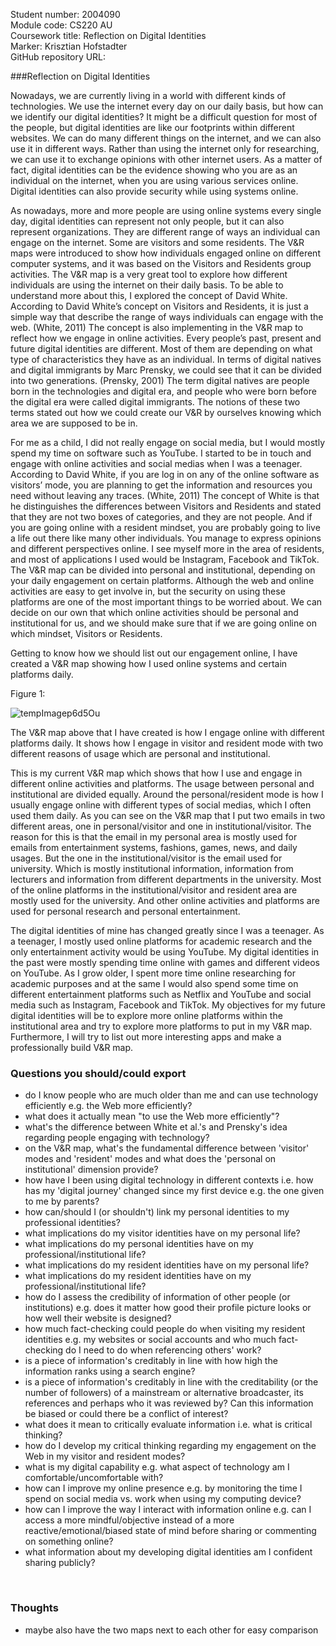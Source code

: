 Student number: 2004090   
Module code: CS220 AU  
Coursework title: Reflection on Digital Identities  
Marker: Krisztian Hofstadter  
GitHub repository URL: 

###Reflection on Digital Identities

Nowadays, we are currently living in a world with different kinds of technologies. We use the internet every day on our daily basis, but how can we identify our digital identities? It might be a difficult question for most of the people, but digital identities are like our footprints within different websites. We can do many different things on the internet, and we can also use it in different ways. Rather than using the internet only for researching, we can use it to exchange opinions with other internet users. As a matter of fact, digital identities can be the evidence showing who you are as an individual on the internet, when you are using various services online. Digital identities can also provide security while using systems online. 

As nowadays, more and more people are using online systems every single day, digital identities can represent not only people, but it can also represent organizations. They are different range of ways an individual can engage on the internet. Some are visitors and some residents. The V&R maps were introduced to show how individuals engaged online on different computer systems, and it was based on the Visitors and Residents group activities. The V&R map is a very great tool to explore how different individuals are using the internet on their daily basis. To be able to understand more about this, I explored the concept of David White. According to David White’s concept on Visitors and Residents, it is just a simple way that describe the range of ways individuals can engage with the web. (White, 2011) The concept is also implementing in the V&R map to reflect how we engage in online activities. Every people’s past, present and future digital identities are different. Most of them are depending on what type of characteristics they have as an individual. In terms of digital natives and digital immigrants by Marc Prensky, we could see that it can be divided into two generations. (Prensky, 2001) The term digital natives are people born in the technologies and digital era, and people who were born before the digital era were called digital immigrants. The notions of these two terms stated out how we could create our V&R by ourselves knowing which area we are supposed to be in. 

For me as a child, I did not really engage on social media, but I would mostly spend my time on software such as YouTube. I started to be in touch and engage with online activities and social medias when I was a teenager. According to David White, if you are log in on any of the online software as visitors’ mode, you are planning to get the information and resources you need without leaving any traces. (White, 2011) The concept of White is that he distinguishes the differences between Visitors and Residents and stated that they are not two boxes of categories, and they are not people. And if you are going online with a resident mindset, you are probably going to live a life out there like many other individuals. You manage to express opinions and different perspectives online. I see myself more in the area of residents, and most of applications I used would be Instagram, Facebook and TikTok.  The V&R map can be divided into personal and institutional, depending on your daily engagement on certain platforms. Although the web and online activities are easy to get involve in, but the security on using these platforms are one of the most important things to be worried about. We can decide on our own that which online activities should be personal and institutional for us, and we should make sure that if we are going online on which mindset, Visitors or Residents. 

Getting to know how we should list out our engagement online, I have created a V&R map showing how I used online systems and certain platforms daily. 

Figure 1:


![tempImagep6d5Ou](https://user-images.githubusercontent.com/92858097/145196131-53336a5c-e255-4388-b3ef-ee592d2222ad.gif)


The V&R map above that I have created is how I engage online with different platforms daily. It shows how I engage in visitor and resident mode with two different reasons of usage which are personal and institutional.

This is my current V&R map which shows that how I use and engage in different online activities and platforms. The usage between personal and institutional are divided equally. Around the personal/resident mode is how I usually engage online with different types of social medias, which I often used them daily.  As you can see on the V&R map that I put two emails in two different areas, one in personal/visitor and one in institutional/visitor. The reason for this is that the email in my personal area is mostly used for emails from entertainment systems, fashions, games, news, and daily usages. But the one in the institutional/visitor is the email used for university. Which is mostly institutional information, information from lecturers and information from different departments in the university. Most of the online platforms in the institutional/visitor and resident area are mostly used for the university. And other online activities and platforms are used for personal research and personal entertainment. 

The digital identities of mine has changed greatly since I was a teenager. As a teenager, I mostly used online platforms for academic research and the only entertainment activity would be using YouTube. My digital identities in the past were mostly spending time online with games and different videos on YouTube. As I grow older, I spent more time online researching for academic purposes and at the same I would also spend some time on different entertainment platforms such as Netflix and YouTube and social media such as Instagram, Facebook and TikTok. My objectives for my future digital identities will be to explore more online platforms within the institutional area and try to explore more platforms to put in my V&R map. Furthermore, I will try to list out more interesting apps and make a professionally build V&R map. 




### Questions you should/could export 
- do I know people who are much older than me and can use technology efficiently e.g. the Web more efficiently?
- what does it actually mean "to use the Web more efficiently"?
- what's the difference between White et al.'s and Prensky's idea regarding people engaging with technology?
- on the V&R map, what's the fundamental difference between 'visitor' modes and 'resident' modes and what does the 'personal on institutional' dimension provide?
- how have I been using digital technology in different contexts i.e. how has my 'digital journey' changed since my first device e.g. the one given to me by parents?
- how can/should I (or shouldn't) link my personal identities to my professional identities?
- what implications do my visitor identities have on my personal life?
- what implications do my personal identities have on my professional/institutional life?
- what implications do my resident identities have on my personal life?
- what implications do my resident identities have on my professional/institutional life?
- how do I assess the credibility of information of other people (or institutions) e.g. does it matter how good their profile picture looks or how well their website is designed? 
- how much fact-checking could people do when visiting my resident identities e.g. my websites or social accounts and who much fact-checking do I need to do when referencing others' work?
- is a piece of information's creditably in line with how high the information ranks using a search engine?
- is a piece of information's creditably in line with the creditability (or the number of followers) of a mainstream or alternative broadcaster, its references and perhaps who it was reviewed by? Can this information be biased or could there be a conflict of interest? 
- what does it mean to critically evaluate information i.e. what is critical thinking?
- how do I develop my critical thinking regarding my engagement on the Web in my visitor and resident modes?
- what is my digital capability e.g. what aspect of technology am I comfortable/uncomfortable with?
- how can I improve my online presence e.g. by monitoring the time I spend on social media vs. work when using my computing device?
- how can I improve the way I interact with information online e.g. can I access a more mindful/objective instead of a more reactive/emotional/biased state of mind before sharing or commenting on something online?
- what information about my developing digital identities am I confident sharing publicly?

<br>

### Thoughts
- maybe also have the two maps next to each other for easy comparison


